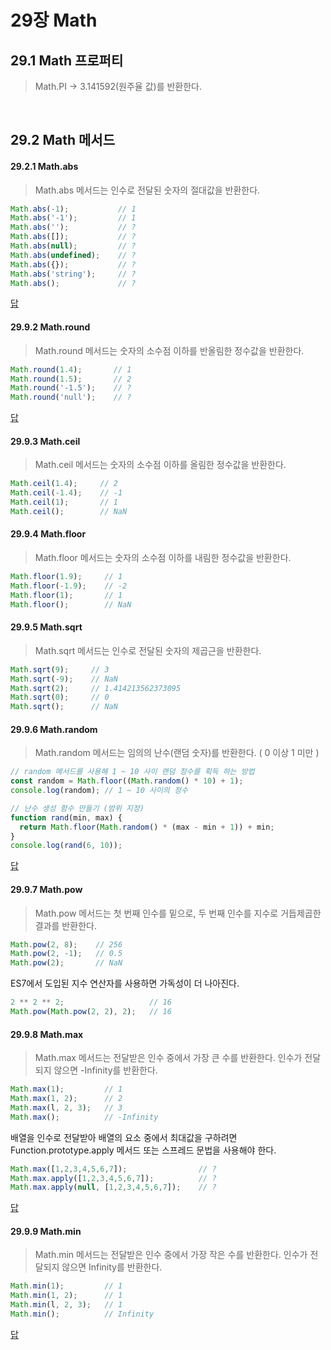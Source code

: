 # 29장 Math

## 29.1 Math 프로퍼티

> Math.PI → 3.141592(원주율 값)를 반환한다.

<br>

## 29.2 Math 메서드

#### 29.2.1 Math.abs

> Math.abs 메서드는 인수로 전달된 숫자의 절대값을 반환한다.

```javascript
Math.abs(-1);           // 1
Math.abs('-1');         // 1
Math.abs('');           // ?
Math.abs([]);           // ?
Math.abs(null);         // ?
Math.abs(undefined);    // ?
Math.abs({});           // ?
Math.abs('string');     // ?
Math.abs();             // ? 
```

[답](https://github.com/sangypar/SSAFRONT/blob/main/%EB%AA%A8%EB%8D%98%20%EC%9E%90%EB%B0%94%EC%8A%A4%ED%81%AC%EB%A6%BD%ED%8A%B8%20deep%20dive/29%EC%9E%A5.%20Math/%EB%8B%B5/Math.abs%20%EB%8B%B5.md)

#### 29.9.2 Math.round

> Math.round 메서드는 숫자의 소수점 이하를 반올림한 정수값을 반환한다.

```javascript
Math.round(1.4);       // 1
Math.round(1.5);       // 2
Math.round('-1.5');    // ?
Math.round('null');    // ?
```

[답](https://github.com/sangypar/SSAFRONT/blob/main/%EB%AA%A8%EB%8D%98%20%EC%9E%90%EB%B0%94%EC%8A%A4%ED%81%AC%EB%A6%BD%ED%8A%B8%20deep%20dive/29%EC%9E%A5.%20Math/%EB%8B%B5/Math.round%20%EB%8B%B5.md)

#### 29.9.3 Math.ceil

> Math.ceil 메서드는 숫자의 소수점 이하를 올림한 정수값을 반환한다.

```javascript
Math.ceil(1.4);     // 2
Math.ceil(-1.4);    // -1
Math.ceil(1);       // 1
Math.ceil();        // NaN
```

#### 29.9.4 Math.floor

> Math.floor 메서드는 숫자의 소수점 이하를 내림한 정수값을 반환한다.

```javascript
Math.floor(1.9);     // 1
Math.floor(-1.9);    // -2
Math.floor(1);       // 1
Math.floor();        // NaN
```

#### 29.9.5 Math.sqrt

> Math.sqrt 메서드는 인수로 전달된 숫자의 제곱근을 반환한다.

```javascript
Math.sqrt(9);     // 3
Math.sqrt(-9);    // NaN
Math.sqrt(2);     // 1.414213562373095
Math.sqrt(0);     // 0
Math.sqrt();      // NaN
```

#### 29.9.6 Math.random

> Math.random 메서드는 임의의 난수(랜덤 숫자)를 반환한다. ( 0 이상 1 미만 )

```javascript
// random 메서드를 사용해 1 ~ 10 사이 랜덤 정수를 획득 하는 방법
const random = Math.floor((Math.random() * 10) + 1);
console.log(random); // 1 ~ 10 사이의 정수

// 난수 생성 함수 만들기 (밤위 지정)
function rand(min, max) {
  return Math.floor(Math.random() * (max - min + 1)) + min;
}
console.log(rand(6, 10));
```

[답]()

#### 29.9.7 Math.pow

> Math.pow 메서드는 첫 번째 인수를 밑으로, 두 번째 인수를 지수로 거듭제곱한 결과를 반환한다.

```javascript
Math.pow(2, 8);    // 256
Math.pow(2, -1);   // 0.5
Math.pow(2);       // NaN
```

ES7에서 도입된 지수 연산자를 사용하면 가독성이 더 나아진다.

```javascript
2 ** 2 ** 2;                   // 16
Math.pow(Math.pow(2, 2), 2);   // 16
```

#### 29.9.8 Math.max

> Math.max 메서드는 전달받은 인수 중에서 가장 큰 수를 반환한다. 인수가 전달되지 않으면 -Infinity를 반환한다.

```javascript
Math.max(1);         // 1
Math.max(1, 2);      // 2
Math.max(l, 2, 3);   // 3
Math.max();          // -Infinity
```

배열을 인수로 전달받아 배열의 요소 중에서 최대값을 구하려면 Function.prototype.apply 메서드 또는 스프레드 문법을 사용해야 한다.

```javascript
Math.max([1,2,3,4,5,6,7]);                // ?
Math.max.apply([1,2,3,4,5,6,7]);          // ?
Math.max.apply(null, [1,2,3,4,5,6,7]);    // ?
```

[답]()

#### 29.9.9 Math.min

> Math.min 메서드는 전달받은 인수 중에서 가장 작은 수를 반환한다. 인수가 전달되지 않으면 Infinity를 반환한다.

```javascript
Math.min(1);         // 1
Math.min(1, 2);      // 1
Math.min(l, 2, 3);   // 1
Math.min();          // Infinity
```

[답]()

